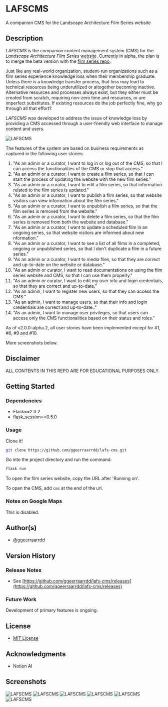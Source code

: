 # LAFSCMS

A companion CMS for the Landscape Architecture Film Series website

## Description

_LAFSCMS_ is the companion content management system (CMS) for the _Landscape Architecture Film Series_ [website](https://l-a-f-s.org/). Currently in alpha, the plan is to merge the beta version with the [film series repo](https://github.com/ggeerraarrdd/film-series).

Just like any real-world organization, student-run organizations such as a film series experience knowledge loss when their membership graduate. Unless there is a knowledge transfer process, that loss may lead to technical resources being underutilized or altogether becoming inactive. Alternative resources and processes always exist, but they either must be created from scratch, requiring non-zero time and resources, or are imperfect substitutes. If existing resources do the job perfectly fine, why go through all that effort?

_LAFSCMS_ was developed to address the issue of knowledge loss by providing a CMS accessed through a user-friendly web interface to manage content and users.

![LAFSCMS](/static/images/lafscms_1.png)

The features of the system are based on business requirements as captured in the following user stories:

1. "As an admin or a curator, I want to log in or log out of the CMS, so that I can access the functionalities of the CMS or stop that access."
2. "As an admin or a curator, I want to create a film series, so that I can start the process of updating the website with the new film series."
3. "As an admin or a curator, I want to edit a film series, so that information related to the film series is updated."
4. "As an admin or a curator, I want to publish a film series, so that website visitors can view information about the film series."
5. "As an admin or a curator, I want to unpublish a film series, so that the film series is removed from the website."
6. "As an admin or a curator, I want to delete a film series, so that the film series is removed from both the website and database."
7. "As an admin or a curator, I want to update a scheduled film in an ongoing series, so that website visitors are informed about new nformation."
8. "As an admin or a curator, I want to see a list of all films in a completed, ongoing or unpublished series, so that I don't duplicate a film in a future series."
9. "As an admin or a curator, I want to media files, so that they are correct and up-to-date on the website or database."
10. "As an admin or curator, I want to read documentations on using the film series website and CMS, so that I can use them properly."
11. "As an admin or curator, I want to edit my user info and login credentials, so that they are correct and up-to-date."
12. "As an admin, I want to register new users, so that they can access the CMS."
13. "As an admin, I want to manage users, so that their info and login credentials are correct and up-to-date.."
14. "As an admin, I want to manage user privileges, so that users can access only the CMS functionalities based on their status and roles."

As of v2.0.0-alpha.2, all user stories have been implemented except for #1, #6, #9 and #10.

More screenshots below.

## Disclaimer

ALL CONTENTS IN THIS REPO ARE FOR EDUCATIONAL PURPOSES ONLY.

## Getting Started

### Dependencies

* Flask==2.3.2
* flask_session==0.5.0

### Usage

Clone it!

```bash
git clone https://github.com/ggeerraarrdd/lafs-cms.git
```

Go into the project directory and run the command:

```bash
flask run
```

To open the film series website, copy the URL after 'Running on'.

To open the CMS, add `cms` at the end of the url.

### Notes on Google Maps

This is disabled.

## Author(s)

* [@ggeerraarrdd](https://github.com/ggeerraarrdd/)

## Version History

### Release Notes

* See [https://github.com/ggeerraarrdd/lafs-cms/releases](https://github.com/ggeerraarrdd/lafs-cms/releases)

### Future Work

Development of primary features is ongoing.

## License

* [MIT License](https://github.com/ggeerraarrdd/large-parks/blob/main/LICENSE)

## Acknowledgments

* Notion AI

## Screenshots

![LAFSCMS](/static/images/lafscms_2.png)
![LAFSCMS](/static/images/lafscms_3.png)
![LAFSCMS](/static/images/lafscms_4.png)
![LAFSCMS](/static/images/lafscms_5.png)
![LAFSCMS](/static/images/lafscms_6.png)
![LAFSCMS](/static/images/lafscms_7.png)
